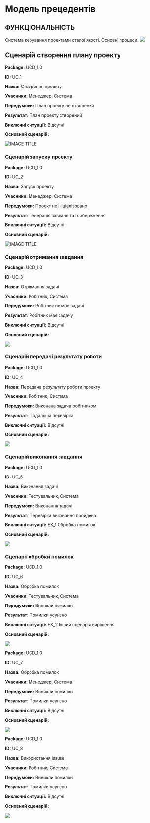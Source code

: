 # Модель прецедентів

## ФУНКЦІОНАЛЬНІСТЬ
Система керування проектами сталої якості.
Основні процеси.
 ![](http://www.plantuml.com/plantuml/proxy?cache=no&src=https://raw.githubusercontent.com/sholotyuk/pinTask/master/src/uml/UC_8.puml)
 
 ## Сценарій створення плану проекту
 
**Package:** UCD_1.0

**ID:** UC_1

**Назва:** Створення проекту

**Учасники:** Менеджер, Система

**Передумови:** План проекту не створений

**Результат:** План проекту створений

**Виключні ситуації:** Відсутні

**Основний сценарій:**

![IMAGE TITLE](http://www.plantuml.com/plantuml/proxy?cache=no&src=https://raw.githubusercontent.com/sholotyuk/pinTask/master/src/uml/UC_1.puml)
 
### Сценарій запуску проекту

**Package:** UCD_1.0

**ID:** UC_2

**Назва:** Запуск проекту

**Учасники:** Менеджер, Система

**Передумови:** Проект не ініціалізовано

**Результат:** Генерація завдань та їх збереження

**Виключні ситуації:** Відсутні

**Основний сценарій:**

![IMAGE TITLE](http://www.plantuml.com/plantuml/proxy?cache=no&src=https://raw.githubusercontent.com/sholotyuk/pinTask/master/src/uml/UC_2.puml)

### Сценарій отримання завдання

**Package:** UCD_1.0

**ID:** UC_3

**Назва:** Отримання задачі

**Учасники:** Робітник, Система

**Передумови:** Робітник не мав задачі

**Результат:** Робітник має задачу

**Виключні ситуації:** Відсутні

**Основний сценарій:**

 ![](http://www.plantuml.com/plantuml/proxy?cache=no&src=https://raw.githubusercontent.com/sholotyuk/pinTask/master/src/uml/UC_3.puml)
 
### Сценарій передачі результату роботи

**Package:** UCD_1.0

**ID:** UC_4

**Назва:** Передача результату роботи проекту

**Учасники:** Робітник, Система

**Передумови:** Виконана задача робітником

**Результат:** Подальша перевірка

**Виключні ситуації:** Відсутні

**Основний сценарій:**

 ![](http://www.plantuml.com/plantuml/proxy?cache=no&src=https://raw.githubusercontent.com/sholotyuk/pinTask/master/src/uml/UC_4.puml)
 
### Сценарій виконання завдання

**Package:** UCD_1.0

**ID:** UC_5

**Назва:** Виконання задачі

**Учасники:** Тестувальник, Система

**Передумови:** Виконання задачі

**Результат:** Перевірка виконання пройдена

**Виключні ситуації:** EX_1 Обробка помилок

**Основний сценарій:**

 ![](http://www.plantuml.com/plantuml/proxy?cache=no&src=https://raw.githubusercontent.com/sholotyuk/pinTask/master/src/uml/UC_5.puml)
 
### Сценарії обробки помилок

**Package:** UCD_1.0

**ID:** UC_6

**Назва:** Обробка помилок

**Учасники:** Тестувальник, Система

**Передумови:** Виникли помилки

**Результат:** Помилки усунено

**Виключні ситуації:** EX_2 Інший сценарій вирішення

**Основний сценарій:**

 ![](http://www.plantuml.com/plantuml/proxy?cache=no&src=https://raw.githubusercontent.com/sholotyuk/pinTask/master/src/uml/UC_6.puml)
 
**Package:** UCD_1.0

**ID:** UC_7

**Назва:** Обробка помилок

**Учасники:** Менеджер, Система

**Передумови:** Виникли помилки

**Результат:** Помилки усунено

**Виключні ситуації:** Відсутні

**Основний сценарій:**

 ![](http://www.plantuml.com/plantuml/proxy?cache=no&src=https://raw.githubusercontent.com/sholotyuk/pinTask/master/src/uml/UC_7.puml)

**Package:** UCD_1.0

**ID:** UC_8

**Назва:** Використання issuse

**Учасники:** Робітник, Система

**Передумови:** Виникли помилки

**Результат:** Помилки усунено

**Виключні ситуації:** Відсутні

**Основний сценарій:**

 ![](http://www.plantuml.com/plantuml/proxy?cache=no&src=https://raw.githubusercontent.com/sholotyuk/pinTask/master/src/uml/UC_7.puml)




